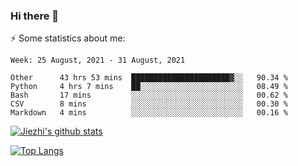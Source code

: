### Hi there 👋

⚡ Some statistics about me:


<!--START_SECTION:waka-->
```text
Week: 25 August, 2021 - 31 August, 2021

Other      43 hrs 53 mins  ██████████████████████▓░░   90.34 % 
Python     4 hrs 7 mins    ██░░░░░░░░░░░░░░░░░░░░░░░   08.49 % 
Bash       17 mins         ░░░░░░░░░░░░░░░░░░░░░░░░░   00.62 % 
CSV        8 mins          ░░░░░░░░░░░░░░░░░░░░░░░░░   00.30 % 
Markdown   4 mins          ░░░░░░░░░░░░░░░░░░░░░░░░░   00.16 % 
```
<!--END_SECTION:waka-->





[![Jiezhi's github stats](https://github-readme-stats.vercel.app/api?username=Jiezhi&show_icons=true)](https://github.com/Jiezhi/github-readme-stats)

[![Top Langs](https://github-readme-stats.vercel.app/api/top-langs/?username=Jiezhi&hide=javascript,html)](https://github.com/Jiezhi/github-readme-stats)
<!--
**Jiezhi/Jiezhi** is a ✨ _special_ ✨ repository because its `README.md` (this file) appears on your GitHub profile.

Here are some ideas to get you started:

- 🔭 I’m currently working on ...
- 🌱 I’m currently learning ...
- 👯 I’m looking to collaborate on ...
- 🤔 I’m looking for help with ...
- 💬 Ask me about ...
- 📫 How to reach me: ...
- 😄 Pronouns: ...
- ⚡ Fun fact: ...
-->

